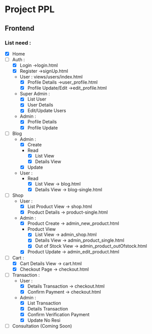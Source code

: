 # Project PPL
## Frontend
### List need :
  + [x] Home 
  + [ ] Auth :
    + [x] Login ->login.html
    + [x] Register ->signUp.html
    + User : views/users/index.html
        * [x] Profile Details ->user_profile.html
        * [x] Profile Update/Edit ->edit_profile.html
    + Super Admin :
        * [x] List User
        * [x] User Details
        * [x] Edit/Update Users
    + Admin :
        * [x] Profile Details
        * [x] Profile Update
  + [ ] Blog
    + Admin :
        * [x] Create
        * Read
          + [x] List View
          + [x] Details View 
        * [x] Update
    + User :
        * Read
          + [x] List View -> blog.html
          + [x] Details View -> blog-single.html
  + [ ] Shop
    + User :
        * [x] List Product View -> shop.html
        * [x] Product Details -> product-single.html
    + Admin :
        * [x] Product Create -> admin_new_product.html
        * Product View
          + [x] List View -> admin_shop.html
          + [x] Details View -> admin_product_single.html
          + [x] Out of Stock View -> admin_product_outOfstock.html
        * [x] Product Update -> admin_edit_product.html
  + [ ] Cart :
    + [x] Cart Details View -> cart.html
    + [x] Checkout Page -> checkout.html
  + [ ] Transaction :
    + User :
        * [x] Details Transaction -> checkout.html
        * [x] Confirm Payment -> checkout.html
    + Admin :
        * [x] List Transaction
        * [x] Details Transaction
        * [x] Confirm Verification Payment
        * [x] Update No Resi
  + [ ] Consultation (Coming Soon)